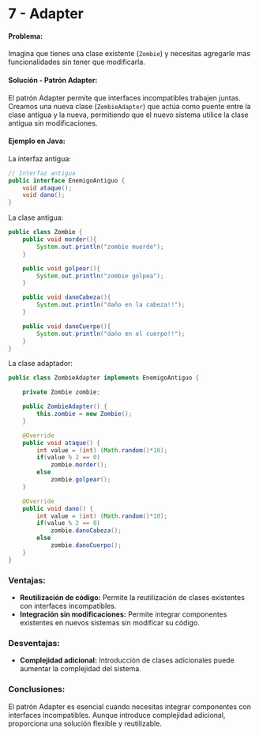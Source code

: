 # 7 - Adapter

#### Problema:
Imagina que tienes una clase existente (`Zombie`) y necesitas agregarle mas funcionalidades sin tener que modificarla.

#### Solución - Patrón Adapter:

El patrón Adapter permite que interfaces incompatibles trabajen juntas. Creamos una nueva clase (`ZombieAdapter`) que actúa como puente entre la clase antigua y la nueva, permitiendo que el nuevo sistema utilice la clase antigua sin modificaciones.

#### Ejemplo en Java:

La interfaz antigua:
```java
// Interfaz antigua
public interface EnemigoAntiguo {
    void ataque();
    void dano();
}
```

La clase antigua:
```java
public class Zombie {
    public void morder(){
        System.out.println("zombie muerde");
    }

    public void golpear(){
        System.out.println("zombie golpea");
    }

    public void danoCabeza(){
        System.out.println("daño en la cabeza!!");
    }

    public void danoCuerpo(){
        System.out.println("daño en el cuerpo!!");
    }
}
```

La clase adaptador:
```java
public class ZombieAdapter implements EnemigoAntiguo {

    private Zombie zombie;

    public ZombieAdapter() {
        this.zombie = new Zombie();
    }

    @Override
    public void ataque() {
        int value = (int) (Math.random()*10);
        if(value % 2 == 0)
            zombie.morder();
        else
            zombie.golpear();
    }

    @Override
    public void dano() {
        int value = (int) (Math.random()*10);
        if(value % 2 == 0)
            zombie.danoCabeza();
        else
            zombie.danoCuerpo();
    }
}
```

### Ventajas:

- **Reutilización de código:** Permite la reutilización de clases existentes con interfaces incompatibles.
- **Integración sin modificaciones:** Permite integrar componentes existentes en nuevos sistemas sin modificar su código.

### Desventajas:

- **Complejidad adicional:** Introducción de clases adicionales puede aumentar la complejidad del sistema.

### Conclusiones:

El patrón Adapter es esencial cuando necesitas integrar componentes con interfaces incompatibles. Aunque introduce complejidad adicional, proporciona una solución flexible y reutilizable.
